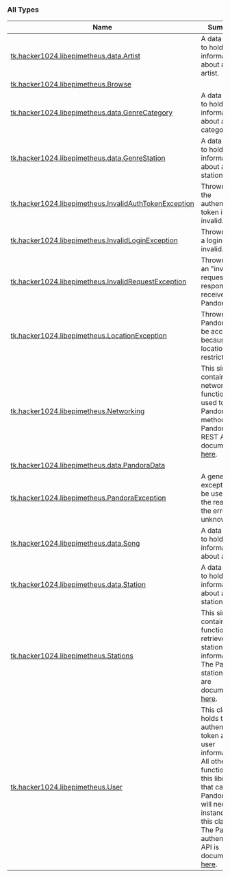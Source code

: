 

### All Types

| Name | Summary |
|---|---|
| [tk.hacker1024.libepimetheus.data.Artist](../tk.hacker1024.libepimetheus.data/-artist/index.md) | A data class to hold information about an artist. |
| [tk.hacker1024.libepimetheus.Browse](../tk.hacker1024.libepimetheus/-browse/index.md) |  |
| [tk.hacker1024.libepimetheus.data.GenreCategory](../tk.hacker1024.libepimetheus.data/-genre-category/index.md) | A data class to hold information about a genre category. |
| [tk.hacker1024.libepimetheus.data.GenreStation](../tk.hacker1024.libepimetheus.data/-genre-station/index.md) | A data class to hold information about a genre station. |
| [tk.hacker1024.libepimetheus.InvalidAuthTokenException](../tk.hacker1024.libepimetheus/-invalid-auth-token-exception.md) | Thrown when the authentication token in invalid. |
| [tk.hacker1024.libepimetheus.InvalidLoginException](../tk.hacker1024.libepimetheus/-invalid-login-exception.md) | Thrown when a login is invalid. |
| [tk.hacker1024.libepimetheus.InvalidRequestException](../tk.hacker1024.libepimetheus/-invalid-request-exception.md) | Thrown when an "invalid request" response is received from Pandora. |
| [tk.hacker1024.libepimetheus.LocationException](../tk.hacker1024.libepimetheus/-location-exception.md) | Thrown when Pandora can't be accessed because of location restrictions. |
| [tk.hacker1024.libepimetheus.Networking](../tk.hacker1024.libepimetheus/-networking/index.md) | This singleton contains networking functions, used to call Pandora API methods. The Pandora REST API is documented [here](https://6xq.net/pandora-apidoc/rest/). |
| [tk.hacker1024.libepimetheus.data.PandoraData](../tk.hacker1024.libepimetheus.data/-pandora-data/index.md) |  |
| [tk.hacker1024.libepimetheus.PandoraException](../tk.hacker1024.libepimetheus/-pandora-exception/index.md) | A generic exception to be used when the reason for the error is unknown. |
| [tk.hacker1024.libepimetheus.data.Song](../tk.hacker1024.libepimetheus.data/-song/index.md) | A data class to hold information about a song. |
| [tk.hacker1024.libepimetheus.data.Station](../tk.hacker1024.libepimetheus.data/-station/index.md) | A data class to hold information about a station. |
| [tk.hacker1024.libepimetheus.Stations](../tk.hacker1024.libepimetheus/-stations/index.md) | This singleton contains functions to retrieve station information. The Pandora station APIs are documented [here](https://6xq.net/pandora-apidoc/rest/stations/). |
| [tk.hacker1024.libepimetheus.User](../tk.hacker1024.libepimetheus/-user/index.md) | This class holds the authentication token and user information. All other functions in this library that call Pandora APIs will need an instance of this class. The Pandora authentication API is documented [here](https://6xq.net/pandora-apidoc/rest/authentication/). |
